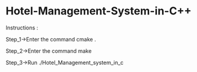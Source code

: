 # Hotel-Management-System-in-C++

Instructions : 

Step_1->Enter the command cmake .

Step_2->Enter the command make

Step_3->Run ./Hotel_Management_system_in_c
